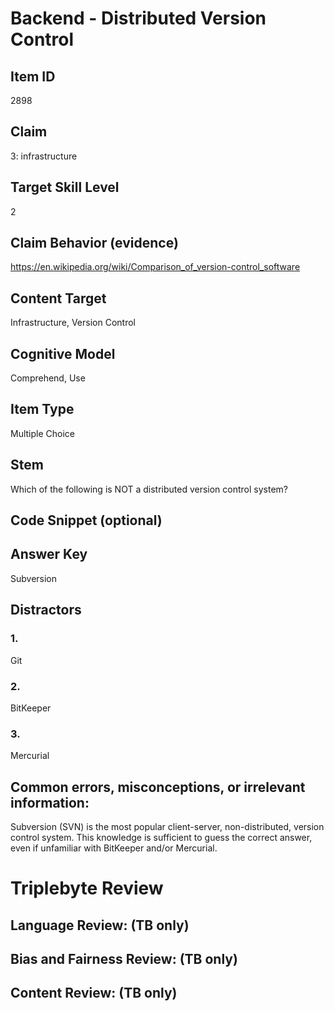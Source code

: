 # Backend - Distributed Version Control

## Item ID
2898

## Claim
3: infrastructure

## Target Skill Level
2

## Claim Behavior (evidence)
https://en.wikipedia.org/wiki/Comparison_of_version-control_software

## Content Target
Infrastructure, Version Control

## Cognitive Model
Comprehend, Use

## Item Type
Multiple Choice

## Stem
Which of the following is NOT a distributed version control system?

## Code Snippet (optional)

## Answer Key
Subversion

## Distractors
### 1.
Git

### 2.
BitKeeper

### 3.
Mercurial

## Common errors, misconceptions, or irrelevant information:
Subversion (SVN) is the most popular client-server, non-distributed, version control system. 
This knowledge is sufficient to guess the correct answer, even if unfamiliar with BitKeeper and/or Mercurial.

# Triplebyte Review

## Language Review: (TB only)

## Bias and Fairness Review: (TB only)

## Content Review: (TB only)
